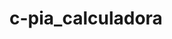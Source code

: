 # c-pia_calculadora
<!DOCTYPE html>
<html>
<head>
    <title>Calculadora</title>
    <style type="text/css">
        
        body {
  font-family: Verdana, sans-serif;
  font-size: 0.8em;
  margin: 0px;
}

nav,
section,
article {
  margin: 5px;
  padding: 8px;
}

#content {
  text-align: center;
}

header,
footer {
  background-color: Red;
  color: green;
  padding: 5px;
  margin: 0;
}

h1, h2, p {
  text-align: center;
}

button {
  width: 60px;
  text-align: center;
  font-size: 35px;
  background-color: white;
  color: black;
  border: black solid 1px;
}

input {
  width: 250px;
  font-size: 30px;
  background-color: white;
  color: black;
  border: black solid 1px;
  text-align: right;
}

nav ul {
  margin: 0;
  padding: 0;
}

nav ul li {
  display: inline;
  margin: 5px;
}

    </style>
</head>
<body>
 <script type="text/javascript">
      function writeNumber(elementId) {
  var outputValueTo = document.getElementById('field1');

  if (outputValueTo.value == '0' || outputValueTo.value == 'Syntax error') {
    outputValueTo.value = elementId.textContent;
  } else {

    outputValueTo.value += elementId.textContent;
  }
  
  var history = document.getElementById('histo')
  var outputValueTo = document.getElementById('histo');

  if (outputValueTo.value == '0' || outputValueTo.value == 'Syntax error') {
    outputValueTo.value = elementId.textContent;
  } else {

    outputValueTo.value += elementId.textContent;
  }

  
}

function cleartxt() {
  document.getElementById('field1').value = '0';
  
}

function setOperator(elementId) {
  var outputValueTo = document.getElementById('field1');
  if (outputValueTo.value == '0' || outputValueTo.value == 'Syntax error') {
    outputValueTo.value = '0';
  } else {
    outputValueTo.value += elementId.textContent;
   

  }
  var history = document.getElementById('histo')
  var outputValueTo = document.getElementById('histo');
  if (outputValueTo.value == '0' || outputValueTo.value == 'Syntax error') {
    outputValueTo.value = '0';
  } else {
    outputValueTo.value += elementId.textContent;
   

  }
  
}


function calculate() {

  try {
   
    var field1txt = document.getElementById('field1');
    if (field1txt.value != '') {
      var calculateResult = eval(field1txt.value);
      field1txt.value = calculateResult;
    }
  } catch (err) {

    field1txt.value = 'Syntax error';
    
    
  }
  var history = document.getElementById('histo')
  var newParamentro = eval(field1txt.value)
  var dt=new Date();
  var hora=dt.toLocaleString();

  history.value = "Hora:" + hora + " - " + history.value + " = " + newParamentro + ",";
}

function removeLastNumber() {

  var field1txt = document.getElementById('field1');

  if (field1txt.value.length == 1 || field1txt.value == '0' || field1txt.value == 'Syntax error') {
    field1txt.value = '0';

  } else {
    field1txt.value = field1txt.value.substring(0, field1txt.value.length - 1);
  }
}
    </script>
<section>
  <article>
    <div id='content'>
      <div id='content-app'>
        <input type='text' id='field1' value="0">
        <br /><br />
        <button onclick='writeNumber(this)' id='n1'>1</button>
        <button onclick='writeNumber(this)' id='n2'>2</button>
        <button onclick='writeNumber(this)' id='n3'>3</button>
        <button onclick='setOperator(this)' id='sum'>+</button>
        <br /><br />
        <button onclick='writeNumber(this)' id='n4'>4</button>
        <button onclick='writeNumber(this)' id='n5'>5</button>
        <button onclick='writeNumber(this)' id='n6'>6</button>
        <button onclick='setOperator(this)' id='sustract'>-</button>
        <br /><br />
        <button onclick='writeNumber(this)' id='n7'>7</button>
        <button onclick='writeNumber(this)' id='n8'>8</button>
        <button onclick='writeNumber(this)' id='n9'>9</button>
        <button onclick='setOperator(this)' id='multi'>*</button>
        
        <br /><br />
        <button onclick='setDecimal(this,true)' id='dec'>.</button>
        <button onclick='writeNumber(this)' id='n0'>0</button>
        <button onclick='cleartxt()' id='C'>C</button>
        <button onclick='setOperator(this)' id='divide'>/</button>
        <br /><br />
        <button onclick='calculate()' id='calcular' style='width:190px'>=</button>
        <button onclick='removeLastNumber()' id='removeLast'>←</button>
        <div class="event-log">
          <h1>Histórico</h1>
          <br>
          <textarea readonly class="eventos" rows="16" cols="60" id="histo"></textarea>
        </div>
          
        </div>
      </div>
    </div>
    <br />
    <br /><br />
  </article>
</section>
</body>
</html>



js

unction tableCreate() {
  //body reference 
  var body = document.getElementsByTagName("body")[0];

  // create elements <table> and a <tbody>
  var tbl = document.createElement("table");
  var tblBody = document.createElement("tbody");

  // cells creation
  for (var j = 0; j <= 2; j++) {
    // table row creation
    var row = document.createElement("tr");

    for (var i = 0; i < 2; i++) {
      // create element <td> and text node 
      //Make text node the contents of <td> element
      // put <td> at end of the table row
      var cell = document.createElement("td");
      var cellText = document.createTextNode("cell is row " + j + ", column " + i);

      cell.appendChild(cellText);
      row.appendChild(cell);
    }

    //row added to end of table body
    tblBody.appendChild(row);
  }

  // append the <tbody> inside the <table>
  tbl.appendChild(tblBody);
  // put <table> in the <body>
  body.appendChild(tbl);
  // tbl border attribute to 
  tbl.setAttribute("border", "2");
}
